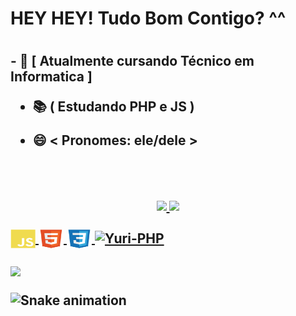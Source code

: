 <h1>HEY HEY! Tudo Bom Contigo? ^^<h1/>
 <h2>-  🔭 [ Atualmente cursando Técnico em Informatica ]
   
-  📚  ( Estudando PHP e JS )
  
-   😄 < Pronomes: ele/dele >
  <h2/>
<br>



<br>
<div align="center">
  <a href="https://github.com/yuriiSw">
  <img height="160em" src="https://github-readme-stats.vercel.app/api?username=yuriiSw&show_icons=true&theme=tokyonight&include_all_commits=true&count_private=true"/>
  <img height="160em" src="https://github-readme-stats.vercel.app/api/top-langs/?username=yuriiSw&layout=compact&langs_count=7&theme=tokyonight"/>
</div>
  
  <div style="display: inline_block"><br>
  <img align="center" alt="Yuri-Js" height="30" width="40" src="https://raw.githubusercontent.com/devicons/devicon/master/icons/javascript/javascript-plain.svg">
  <img align="center" alt="Yuri-HTML" height="30" width="40" src="https://raw.githubusercontent.com/devicons/devicon/master/icons/html5/html5-original.svg">
  <img align="center" alt="Yuri-CSS" height="30" width="40" src="https://raw.githubusercontent.com/devicons/devicon/master/icons/css3/css3-original.svg">
  <img align="center" alt="Yuri-PHP" height="50" width="50" src="https://cdn.jsdelivr.net/gh/devicons/devicon/icons/php/php-plain.svg">
 
<div> 
<br>
  <a href="https://www.linkedin.com/in/yuri-woycick-de-souza-856991210/" target="_blank"><img src="https://img.shields.io/badge/-LinkedIn-%230077B5?style=for-the-badge&logo=linkedin&logoColor=white" target="_blank"></a> 

   ![Snake animation](https://github.com/yuriiSw/yuriiSw/blob/output/github-contribution-grid-snake.svg)

</div>
    
    
 
